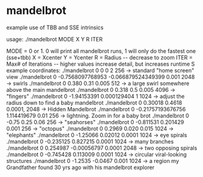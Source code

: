 # mandelbrot

example use of TBB and SSE intrinsics

usage: ./mandelbrot MODE X Y R ITER

MODE = 0 or 1. 0 will print all mandelbrot runs, 1 will only do the fastest one (sse+tbb)
    X = Xcenter
    Y = Ycenter
    R = Radius                  -- decrease to zoom
    ITER = Max# of Iterations   -- higher values increase detail, but increases runtime
    S
example coordinates:
        ./mandelbrot 0 0 0 2 256                                      -> standard "home screen" view
        ./mandelbrot 0 -0.7568097768953 -0.066879524349399 0.001 2048 -> swirls
        ./mandelbrot 0 0.380 0.31 0.005 512                           -> a large swirl somewhere above the main mandelbrot
        ./mandelbrot 0 0.318 0.5 0.005 4096                           -> "fingers"
        ./mandelbrot 0 -1.94153391 0.000129404 1 1024                 -> adjust the radius down to find a baby mandelbrot
        ./mandelbrot 0 0.30018 0.4618 0.0001, 2048                    -> Hidden Mandelbrot
        ./mandelbrot 0 -0.21757193676756 1.114419679 0.01 256         -> lightning. Zoom in for a baby brot
        ./mandelbrot 0 -0.75 0.25 0.06 256                            -> "seahorses"
        ./mandelbrot 0 -0.811531 0.201429 0.001 256                   -> "octopus"
        ./mandelbrot 0 0.2969 0.020 0.015 1024                        -> "elephants"
        ./mandelbrot 0 -1.25066 0.02012 0.0001 1024                   -> eye spirals
        ./mandelbrot 0 -0.235125 0.827215 0.0001 1024                 -> many branches
        ./mandelbrot 0 0.254987 -0.00056797 0.0001 2048               -> two opposing spirals
        ./mandelbrot 0 -0.745428 0.113009 0.0001 1024                 -> circular viral-looking structures
        ./mandelbrot 0 -1.2535 -0.0467 0.001 1024                     -> a region my Grandfather found 30 yrs ago with his mandelbrot explorer
